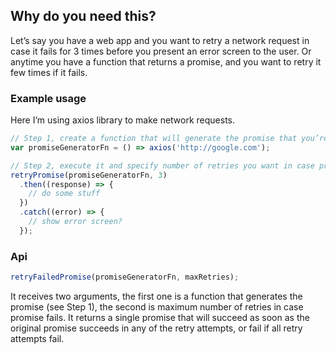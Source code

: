 ## Why do you need this?

Let’s say you have a web app and you want to retry a network request in case it fails for 3 times before you present an error screen to the user. Or anytime you have a function that returns a promise, and you want to retry it few times if it fails.

### Example usage

Here I’m using axios library to make network requests.

```javascript
// Step 1, create a function that will generate the promise that you’re looking for
var promiseGeneratorFn = () => axios('http://google.com');

// Step 2, execute it and specify number of retries you want in case promise fails
retryPromise(promiseGeneratorFn, 3)
  .then((response) => {
    // do some stuff
  })
  .catch((error) => {
    // show error screen?
  });
```

### Api
```javascript
retryFailedPromise(promiseGeneratorFn, maxRetries);
```
It receives two arguments, the first one is a function that generates the promise (see Step 1), the second is maximum number of retries in case promise fails. It returns a single promise that will succeed as soon as the original promise succeeds in any of the retry attempts, or fail if all retry attempts fail.


